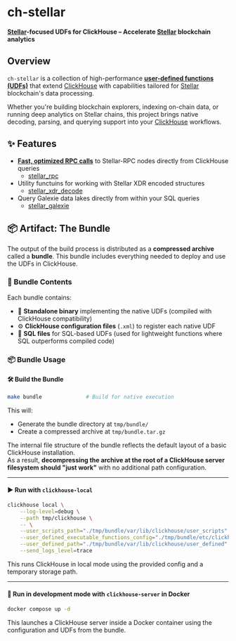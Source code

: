 # ch-stellar

**[Stellar](https://stellar.org/)-focused UDFs for ClickHouse – Accelerate [Stellar](https://stellar.org/) blockchain analytics**

## Overview

`ch-stellar` is a collection of high-performance [**user-defined functions (UDFs)**](https://clickhouse.com/docs/sql-reference/functions/udf) that extend [ClickHouse](https://clickhouse.com/) with capabilities tailored for [Stellar](https://stellar.org/) blockchain's data processing.

Whether you're building blockchain explorers, indexing on-chain data, or running deep analytics on Stellar chains, this project brings native decoding, parsing, and querying support into your [ClickHouse](https://clickhouse.com/) workflows.

## ✨ Features

- [**Fast, optimized RPC calls**](./docs/json_rpc_client.md) to Stellar-RPC nodes directly from ClickHouse queries
    - [stellar_rpc](./docs/functions/stellar_rpc.md)
- Utility functuins for working with Stellar XDR encoded structures
    - [stellar_xdr_decode](./docs/functions/stellar_xdr_decode.md)
- Query Galexie data lakes directly from within your SQL queries
    - [stellar_galexie](./docs/table_functions/stellar_galexie.md)


## 📦 Artifact: The Bundle

The output of the build process is distributed as a **compressed archive** called a **bundle**. This bundle includes everything needed to deploy and use the UDFs in ClickHouse.

### 📁 Bundle Contents

Each bundle contains:

- 🧩 **Standalone binary** implementing the native UDFs (compiled with ClickHouse compatibility)
- ⚙️ **ClickHouse configuration files** (`.xml`) to register each native UDF
- 📝 **SQL files** for SQL-based UDFs (used for lightweight functions where SQL outperforms compiled code)

### 📦 Bundle Usage

#### 🛠️ Build the Bundle

```sh
make bundle              # Build for native execution
```

This will:

- Generate the bundle directory at `tmp/bundle/`
- Create a compressed archive at `tmp/bundle.tar.gz`

The internal file structure of the bundle reflects the default layout of a basic ClickHouse installation.  
As a result, **decompressing the archive at the root of a ClickHouse server filesystem should "just work"** with no additional path configuration.

---

#### ▶️ Run with `clickhouse-local`

```sh
clickhouse local \
    --log-level=debug \
    --path tmp/clickhouse \
    -- \
    --user_scripts_path="./tmp/bundle/var/lib/clickhouse/user_scripts" \
    --user_defined_executable_functions_config="./tmp/bundle/etc/clickhouse-server/*_function.*ml" \
    --user_defined_path="./tmp/bundle/var/lib/clickhouse/user_defined" \
    --send_logs_level=trace
```

This runs ClickHouse in local mode using the provided config and a temporary storage path.

---

#### 🐳 Run in development mode with `clickhouse-server` in Docker

```sh
docker compose up -d
```

This launches a ClickHouse server inside a Docker container using the configuration and UDFs from the bundle.

